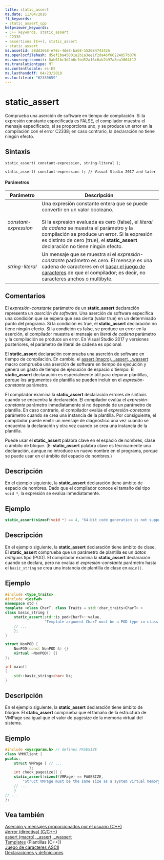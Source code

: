 ```yaml
---
title: static_assert
ms.date: 11/04/2016
f1_keywords:
- static_assert_cpp
helpviewer_keywords:
- C++ keywords, static_assert
- C2338
- assertions [C++], static_assert
- static_assert
ms.assetid: 28dd3668-e78c-4de8-ba68-552084743426
ms.openlocfilehash: d5ef1ba45001a2b1a3ee1f2da46f66224857b070
ms.sourcegitcommit: 0ab61bc3d2b6cfbd52a16c6ab2b97a8ea1864f12
ms.translationtype: MT
ms.contentlocale: es-ES
ms.lasthandoff: 04/23/2019
ms.locfileid: "62330659"
---
```

# <a name="staticassert"></a>static_assert

Comprueba una aserción de software en tiempo de compilación. Si la expresión constante especificada es FALSE, el compilador muestra el mensaje especificado, si se proporciona uno, y se produce un error en la compilación con el error C2338; en caso contrario, la declaración no tiene ningún efecto.

## <a name="syntax"></a>Sintaxis

```
static_assert( constant-expression, string-literal );

static_assert( constant-expression ); // Visual Studio 2017 and later
```

#### <a name="parameters"></a>Parámetros

|Parámetro|Descripción|
|---------------|-----------------|
|*constant-expression*|Una expresión constante entera que se puede convertir en un valor booleano.<br /><br /> Si la expresión evaluada es cero (false), el *literal de cadena* se muestra el parámetro y la compilación se produce un error. Si la expresión es distinto de cero (true), el **static_assert** declaración no tiene ningún efecto.|
|*string-literal*|Un mensaje que se muestra si el *expresión-constante* parámetro es cero. El mensaje es una cadena de caracteres en el [basar el juego de caracteres](../c-language/ascii-character-set.md) de que el compilador; es decir, no [caracteres anchos o multibyte](../c-language/multibyte-and-wide-characters.md).|

## <a name="remarks"></a>Comentarios

El *expresión-constante* parámetro de un **static_assert** declaración representa un *aserción de software*. Una aserción de software especifica una condición que se espera que sea cierta (valor true) en un determinado punto del programa. Si la condición es true, el **static_assert** declaración no tiene ningún efecto. Si la condición es false, se produce un error en la aserción, el compilador muestra el mensaje en *literal de cadena* parámetro y la compilación se produce un error. En Visual Studio 2017 y versiones posteriores, el parámetro de literal de cadena es opcional.

El **static_assert** declaración comprueba una aserción de software en tiempo de compilación. En cambio, el [assert (macro), _assert, _wassert](../c-runtime-library/reference/assert-macro-assert-wassert.md) macro comprueba una aserción de software en tiempo de ejecución y genera un gasto de tiempo de ejecución de espacio o tiempo. El **static_assert** declaración es especialmente útil para depurar plantillas, porque los argumentos de plantilla se pueden incluir en el *expresión-constante* parámetro.

El compilador examina la **static_assert** declaración errores de sintaxis cuando se encuentra la declaración. El compilador evalúa el *expresión-constante* parámetro inmediatamente si no depende de un parámetro de plantilla. En caso contrario, el compilador evalúa el *expresión-constante* parámetro cuando se crea una instancia de la plantilla. Por consiguiente, el compilador puede emitir un mensaje de diagnóstico una vez cuando se encuentra la declaración y otra vez cuando se crea una instancia de la plantilla.

Puede usar el **static_assert** palabra clave en el espacio de nombres, clase o ámbito de bloque. (El **static_assert** palabra clave es técnicamente una declaración, aunque no introduce un nuevo nombre en el programa, porque se puede usar en el ámbito del espacio de nombres.)

## <a name="description"></a>Descripción

En el ejemplo siguiente, la **static_assert** declaración tiene ámbito de espacio de nombres. Dado que el compilador conoce el tamaño del tipo `void *`, la expresión se evalúa inmediatamente.

## <a name="example"></a>Ejemplo

```cpp
static_assert(sizeof(void *) == 4, "64-bit code generation is not supported.");
```

## <a name="description"></a>Descripción

En el ejemplo siguiente, la **static_assert** declaración tiene ámbito de clase. El **static_assert** comprueba que un parámetro de plantilla es un *datos antiguos* tipo (POD). El compilador examina la **static_assert** declaración cuando se declara, pero no evalúa el *expresión-constante* parámetro hasta el `basic_string` se crea una instancia de plantilla de clase en `main()`.

## <a name="example"></a>Ejemplo

```cpp
#include <type_traits>
#include <iosfwd>
namespace std {
template <class CharT, class Traits = std::char_traits<CharT> >
class basic_string {
    static_assert(std::is_pod<CharT>::value,
                  "Template argument CharT must be a POD type in class template basic_string");
    // ...
    };
}

struct NonPOD {
    NonPOD(const NonPOD &) {}
    virtual ~NonPOD() {}
};

int main()
{
    std::basic_string<char> bs;
}
```

## <a name="description"></a>Descripción

En el ejemplo siguiente, la **static_assert** declaración tiene ámbito de bloque. El **static_assert** comprueba que el tamaño de la estructura de VMPage sea igual que el valor de pagesize de la memoria virtual del sistema.

## <a name="example"></a>Ejemplo

```cpp
#include <sys/param.h> // defines PAGESIZE
class VMMClient {
public:
    struct VMPage { // ...
           };
    int check_pagesize() {
    static_assert(sizeof(VMPage) == PAGESIZE,
        "Struct VMPage must be the same size as a system virtual memory page.");
    // ...
    }
// ...
};
```

## <a name="see-also"></a>Vea también

[Aserción y mensajes proporcionados por el usuario (C++)](../cpp/assertion-and-user-supplied-messages-cpp.md)<br/>
[#error (directiva) (C/C++)](../preprocessor/hash-error-directive-c-cpp.md)<br/>
[assert (macro), _assert, _wassert](../c-runtime-library/reference/assert-macro-assert-wassert.md)<br/>
[Templates](../cpp/templates-cpp.md) (Plantillas [C++])<br/>
[Juego de caracteres ASCII](../c-language/ascii-character-set.md)<br/>
[Declaraciones y definiciones](declarations-and-definitions-cpp.md)